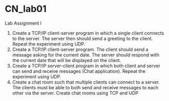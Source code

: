 # CN_lab01
Lab Assignment I

1) Create a TCP/IP client-server program in which a single client connects to the server. 
The server then should send a greeting to the client. Repeat the experiment using 
UDP.
2) Create a TCP/IP client-server program. The client should send a message asking for the 
current date. The server should respond with the current date that will be displayed on 
the client.
3) Create a TCP/IP server-client program in which both client and server can send and 
receive messages (Chat application). Repeat the experiment using UDP.
4) Create a chat room such that multiple clients can connect to a server. The clients must 
be able to both send and receive messages to each other via the server. Create chat 
rooms using TCP and UDP
